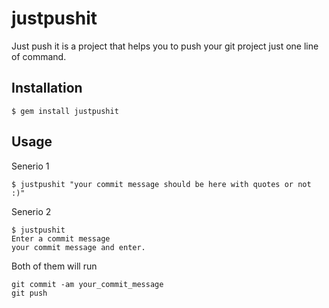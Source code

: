 # justpushit
Just push it is a project that helps you to push your git project just one line of command.

## Installation
```
$ gem install justpushit
```

## Usage
Senerio 1
```
$ justpushit "your commit message should be here with quotes or not :)"
```
Senerio 2
```
$ justpushit
Enter a commit message
your commit message and enter.
```

Both of them will run
```
git commit -am your_commit_message
git push
```
